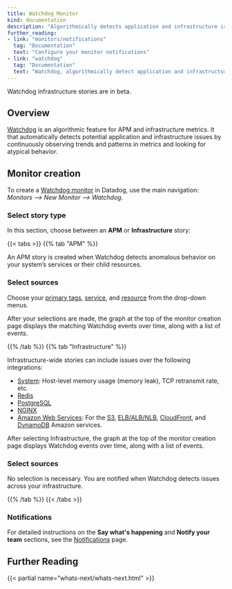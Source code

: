```yaml
---
title: Watchdog Monitor
kind: documentation
description: "Algorithmically detects application and infrastructure issues."
further_reading:
- link: "monitors/notifications"
  tag: "Documentation"
  text: "Configure your monitor notifications"
- link: "watchdog"
  tag: "Documentation"
  text: "Watchdog, algorithmically detect application and infrastructure issues"
---
```


<div class="alert alert-note">
Watchdog infrastructure stories are in beta.
</div>

## Overview

[Watchdog][1] is an algorithmic feature for APM and infrastructure metrics. It that automatically detects potential application and infrastructure issues by continuously observing trends and patterns in metrics and looking for atypical behavior.

## Monitor creation

To create a [Watchdog monitor][2] in Datadog, use the main navigation: *Monitors --> New Monitor --> Watchdog*.

### Select story type

In this section, choose between an **APM** or **Infrastructure** story:

{{< tabs >}}
{{% tab "APM" %}}

An APM story is created when Watchdog detects anomalous behavior on your system’s services or their child resources.

### Select sources

Choose your [primary tags][1], [service][2], and [resource][3] from the drop-down menus.

After your selections are made, the graph at the top of the monitor creation page displays the matching Watchdog events over time, along with a list of events.

[1]: /tracing/advanced/setting_primary_tags_to_scope/#environment
[2]: /tracing/visualization/service
[3]: /tracing/visualization/resource
{{% /tab %}}
{{% tab "Infrastructure" %}}

Infrastructure-wide stories can include issues over the following integrations:

* [System][1]: Host-level memory usage (memory leak), TCP retransmit rate, etc.
* [Redis][2]
* [PostgreSQL][3]
* [NGINX][4]
* [Amazon Web Services][5]: For the [S3][6], [ELB/ALB/NLB][7], [CloudFront][8], and [DynamoDB][9] Amazon services.

After selecting Infrastructure, the graph at the top of the monitor creation page displays Watchdog events over time, along with a list of events.

### Select sources

No selection is necessary. You are notified when Watchdog detects issues across your infrastructure.


[1]: /integrations/system
[2]: /integrations/redis
[3]: /integrations/postgres
[4]: /integrations/nginx
[5]: /integrations/amazon_web_services
[6]: /integrations/amazon_s3
[7]: /integrations/amazon_elb
[8]: /integrations/amazon_cloudfront
[9]: /integrations/amazon_dynamodb
{{% /tab %}}
{{< /tabs >}}

### Notifications

For detailed instructions on the **Say what's happening** and **Notify your team** sections, see the [Notifications][3] page.

## Further Reading

{{< partial name="whats-next/whats-next.html" >}}

[1]: /watchdog
[2]: https://app.datadoghq.com/monitors#create/watchdog
[3]: /monitors/notifications
